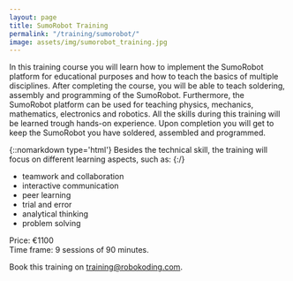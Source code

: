 ```yaml
---
layout: page
title: SumoRobot Training
permalink: "/training/sumorobot/"
image: assets/img/sumorobot_training.jpg
---
```


In this training course you will learn how to implement the SumoRobot platform for educational purposes and how to teach the basics of multiple disciplines. After completing the course, you will be able to teach soldering, assembly and programming of the SumoRobot. Furthermore, the SumoRobot platform can be used for teaching physics, mechanics, mathematics, electronics and robotics. All the skills during this training will be learned trough hands-on experience. Upon completion you will get to keep the SumoRobot you have soldered, assembled and programmed.

{::nomarkdown type='html'}
Besides the technical skill, the training will focus on different learning aspects, such as:
{:/}
* teamwork and collaboration
* interactive communication
* peer learning
* trial and error
* analytical thinking
* problem solving

Price: €1100  
Time frame: 9 sessions of 90 minutes.

Book this training on [training@robokoding.com](#).
